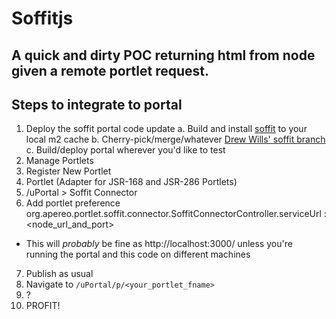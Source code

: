 # Soffitjs
## A quick and dirty POC returning html from node given a remote portlet request.

## Steps to integrate to portal

1. Deploy the soffit portal code update
  a. Build and install [soffit](https://github.com/drewwills/Soffit) to your local m2 cache
  b. Cherry-pick/merge/whatever [Drew Wills' soffit branch](https://github.com/drewwills/uportal/tree/add-soffit)
  c. Build/deploy portal wherever you'd like to test
2. Manage Portlets
3. Register New Portlet
4. Portlet (Adapter for JSR-168 and JSR-286 Portlets)
5. /uPortal > Soffit Connector
6. Add portlet preference org.apereo.portlet.soffit.connector.SoffitConnectorController.serviceUrl : \<node_url_and_port\>
  - This will *probably* be fine as http://localhost:3000/ unless you're running the portal and this code on different machines
7. Publish as usual
8. Navigate to `/uPortal/p/<your_portlet_fname>`
9. ?
10. PROFIT!
